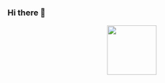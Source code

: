 ### Hi there 👋

<div id="header" align="center" style={{width:'400px'}}>
  <img style={{width:'400px'}} src="https://media1.giphy.com/media/3o7qDPxorBbvpB1Pby/giphy.gif?cid=ecf05e47z0dnrfobgfohf26240oz5t5w9em2ze2r83aaou7y&rid=giphy.gif&ct=g" width="100"/>
</div>
<!--
**Exooo1/Exooo1** is a ✨ _special_ ✨ repository because its `README.md` (this file) appears on your GitHub profile.

Here are some ideas to get you started:

- 🔭 I’m currently working on ...
- 🌱 I’m currently learning ...
- 👯 I’m looking to collaborate on ...
- 🤔 I’m looking for help with ...
- 💬 Ask me about ...
- 📫 How to reach me: ...
- 😄 Pronouns: ...
- ⚡ Fun fact: ...
-->
